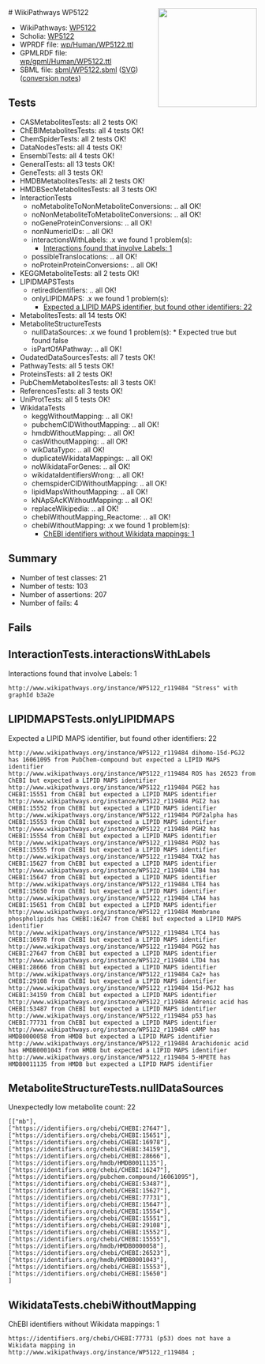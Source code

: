 <img style="float: right; width: 200px" src="../logo.png" />
# WikiPathways WP5122

* WikiPathways: [WP5122](https://identifiers.org/wikipathways:WP5122)
* Scholia: [WP5122](https://scholia.toolforge.org/wikipathways/WP5122)
* WPRDF file: [wp/Human/WP5122.ttl](../wp/Human/WP5122.ttl)
* GPMLRDF file: [wp/gpml/Human/WP5122.ttl](../wp/gpml/Human/WP5122.ttl)
* SBML file: [sbml/WP5122.sbml](../sbml/WP5122.sbml) ([SVG](../sbml/WP5122.svg)) ([conversion notes](../sbml/WP5122.txt))

## Tests
* CASMetabolitesTests: all 2 tests OK!
* ChEBIMetabolitesTests: all 4 tests OK!
* ChemSpiderTests: all 2 tests OK!
* DataNodesTests: all 4 tests OK!
* EnsemblTests: all 4 tests OK!
* GeneralTests: all 13 tests OK!
* GeneTests: all 3 tests OK!
* HMDBMetabolitesTests: all 2 tests OK!
* HMDBSecMetabolitesTests: all 3 tests OK!
* InteractionTests
    * noMetaboliteToNonMetaboliteConversions: .. all OK!
    * noNonMetaboliteToMetaboliteConversions: .. all OK!
    * noGeneProteinConversions: .. all OK!
    * nonNumericIDs: .. all OK!
    * interactionsWithLabels: .x we found 1 problem(s):
        * [Interactions found that involve Labels: 1](#630d2678)
    * possibleTranslocations: .. all OK!
    * noProteinProteinConversions: .. all OK!
* KEGGMetaboliteTests: all 2 tests OK!
* LIPIDMAPSTests
    * retiredIdentifiers: .. all OK!
    * onlyLIPIDMAPS: .x we found 1 problem(s):
        * [Expected a LIPID MAPS identifier, but found other identifiers: 22](#d0bfb699)
* MetabolitesTests: all 14 tests OK!
* MetaboliteStructureTests
    * nullDataSources: .x we found 1 problem(s):
            * Expected true but found false
    * isPartOfAPathway: .. all OK!
* OudatedDataSourcesTests: all 7 tests OK!
* PathwayTests: all 5 tests OK!
* ProteinsTests: all 2 tests OK!
* PubChemMetabolitesTests: all 3 tests OK!
* ReferencesTests: all 3 tests OK!
* UniProtTests: all 5 tests OK!
* WikidataTests
    * keggWithoutMapping: .. all OK!
    * pubchemCIDWithoutMapping: .. all OK!
    * hmdbWithoutMapping: .. all OK!
    * casWithoutMapping: .. all OK!
    * wikDataTypo: .. all OK!
    * duplicateWikidataMappings: .. all OK!
    * noWikidataForGenes: .. all OK!
    * wikidataIdentifiersWrong: .. all OK!
    * chemspiderCIDWithoutMapping: .. all OK!
    * lipidMapsWithoutMapping: .. all OK!
    * kNApSAcKWithoutMapping: .. all OK!
    * replaceWikipedia: .. all OK!
    * chebiWithoutMapping_Reactome: .. all OK!
    * chebiWithoutMapping: .x we found 1 problem(s):
        * [ChEBI identifiers without Wikidata mappings: 1](#a8d554cd)


## Summary

* Number of test classes: 21
* Number of tests: 103
* Number of assertions: 207
* Number of fails: 4

## Fails

<a name="630d2678" />

## InteractionTests.interactionsWithLabels

Interactions found that involve Labels: 1
```
http://www.wikipathways.org/instance/WP5122_r119484 "Stress" with graphId b3a2e
```

<a name="d0bfb699" />

## LIPIDMAPSTests.onlyLIPIDMAPS

Expected a LIPID MAPS identifier, but found other identifiers: 22
```
http://www.wikipathways.org/instance/WP5122_r119484 dihomo-15d-PGJ2 has 16061095 from PubChem-compound but expected a LIPID MAPS identifier
http://www.wikipathways.org/instance/WP5122_r119484 ROS has 26523 from ChEBI but expected a LIPID MAPS identifier
http://www.wikipathways.org/instance/WP5122_r119484 PGE2 has CHEBI:15551 from ChEBI but expected a LIPID MAPS identifier
http://www.wikipathways.org/instance/WP5122_r119484 PGI2 has CHEBI:15552 from ChEBI but expected a LIPID MAPS identifier
http://www.wikipathways.org/instance/WP5122_r119484 PGF2alpha has CHEBI:15553 from ChEBI but expected a LIPID MAPS identifier
http://www.wikipathways.org/instance/WP5122_r119484 PGH2 has CHEBI:15554 from ChEBI but expected a LIPID MAPS identifier
http://www.wikipathways.org/instance/WP5122_r119484 PGD2 has CHEBI:15555 from ChEBI but expected a LIPID MAPS identifier
http://www.wikipathways.org/instance/WP5122_r119484 TXA2 has CHEBI:15627 from ChEBI but expected a LIPID MAPS identifier
http://www.wikipathways.org/instance/WP5122_r119484 LTB4 has CHEBI:15647 from ChEBI but expected a LIPID MAPS identifier
http://www.wikipathways.org/instance/WP5122_r119484 LTE4 has CHEBI:15650 from ChEBI but expected a LIPID MAPS identifier
http://www.wikipathways.org/instance/WP5122_r119484 LTA4 has CHEBI:15651 from ChEBI but expected a LIPID MAPS identifier
http://www.wikipathways.org/instance/WP5122_r119484 Membrane phospholipids has CHEBI:16247 from ChEBI but expected a LIPID MAPS identifier
http://www.wikipathways.org/instance/WP5122_r119484 LTC4 has CHEBI:16978 from ChEBI but expected a LIPID MAPS identifier
http://www.wikipathways.org/instance/WP5122_r119484 PGG2 has CHEBI:27647 from ChEBI but expected a LIPID MAPS identifier
http://www.wikipathways.org/instance/WP5122_r119484 LTD4 has CHEBI:28666 from ChEBI but expected a LIPID MAPS identifier
http://www.wikipathways.org/instance/WP5122_r119484 Ca2+ has CHEBI:29108 from ChEBI but expected a LIPID MAPS identifier
http://www.wikipathways.org/instance/WP5122_r119484 15d-PGJ2 has CHEBI:34159 from ChEBI but expected a LIPID MAPS identifier
http://www.wikipathways.org/instance/WP5122_r119484 Adrenic acid has CHEBI:53487 from ChEBI but expected a LIPID MAPS identifier
http://www.wikipathways.org/instance/WP5122_r119484 p53 has CHEBI:77731 from ChEBI but expected a LIPID MAPS identifier
http://www.wikipathways.org/instance/WP5122_r119484 cAMP has HMDB0000058 from HMDB but expected a LIPID MAPS identifier
http://www.wikipathways.org/instance/WP5122_r119484 Arachidonic acid has HMDB0001043 from HMDB but expected a LIPID MAPS identifier
http://www.wikipathways.org/instance/WP5122_r119484 5-HPETE has HMDB0011135 from HMDB but expected a LIPID MAPS identifier
```

<a name="919041aa" />

## MetaboliteStructureTests.nullDataSources

Unexpectedly low metabolite count: 22
```
[["mb"],
["https://identifiers.org/chebi/CHEBI:27647"],
["https://identifiers.org/chebi/CHEBI:15651"],
["https://identifiers.org/chebi/CHEBI:16978"],
["https://identifiers.org/chebi/CHEBI:34159"],
["https://identifiers.org/chebi/CHEBI:28666"],
["https://identifiers.org/hmdb/HMDB0011135"],
["https://identifiers.org/chebi/CHEBI:16247"],
["https://identifiers.org/pubchem.compound/16061095"],
["https://identifiers.org/chebi/CHEBI:53487"],
["https://identifiers.org/chebi/CHEBI:15627"],
["https://identifiers.org/chebi/CHEBI:77731"],
["https://identifiers.org/chebi/CHEBI:15647"],
["https://identifiers.org/chebi/CHEBI:15554"],
["https://identifiers.org/chebi/CHEBI:15551"],
["https://identifiers.org/chebi/CHEBI:29108"],
["https://identifiers.org/chebi/CHEBI:15552"],
["https://identifiers.org/chebi/CHEBI:15555"],
["https://identifiers.org/hmdb/HMDB0000058"],
["https://identifiers.org/chebi/CHEBI:26523"],
["https://identifiers.org/hmdb/HMDB0001043"],
["https://identifiers.org/chebi/CHEBI:15553"],
["https://identifiers.org/chebi/CHEBI:15650"]
]
```

<a name="a8d554cd" />

## WikidataTests.chebiWithoutMapping

ChEBI identifiers without Wikidata mappings: 1
```
https://identifiers.org/chebi/CHEBI:77731 (p53) does not have a Wikidata mapping in http://www.wikipathways.org/instance/WP5122_r119484 ; 
```

